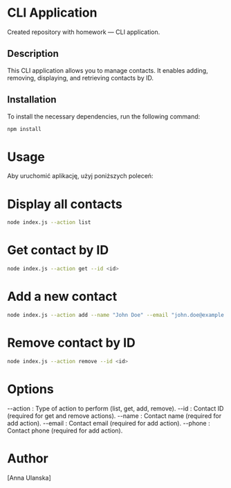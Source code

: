 # CLI Application

Created repository with homework — CLI application.

## Description

This CLI application allows you to manage contacts. It enables adding, removing, displaying, and retrieving contacts by ID.

## Installation

To install the necessary dependencies, run the following command:

```sh
npm install
```

# Usage

Aby uruchomić aplikację, użyj poniższych poleceń:

# Display all contacts

```sh
node index.js --action list
```

# Get contact by ID

```sh
node index.js --action get --id <id>
```

# Add a new contact

```sh
node index.js --action add --name "John Doe" --email "john.doe@example.com" --phone "123-456-7890"
```

# Remove contact by ID

```sh
node index.js --action remove --id <id>
```

# Options

--action <type>: Type of action to perform (list, get, add, remove).
--id <type>: Contact ID (required for get and remove actions).
--name <type>: Contact name (required for add action).
--email <type>: Contact email (required for add action).
--phone <type>: Contact phone (required for add action).

# Author

[Anna Ulanska]
